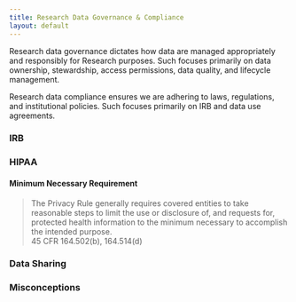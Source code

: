 ```yaml
---
title: Research Data Governance & Compliance
layout: default
---
```


Research data governance dictates how data are managed appropriately and responsibly for Research purposes. Such focuses primarily on data ownership, stewardship, access permissions, data quality, and lifecycle management.

Research data compliance ensures we are adhering to laws, regulations, and institutional policies. Such focuses primarily on IRB and data use agreements. 

### IRB

### HIPAA

#### Minimum Necessary Requirement 
>The Privacy Rule generally requires covered entities to take reasonable steps to limit the use or disclosure of, and requests for, protected health information to the minimum necessary to accomplish the intended purpose.
><br>45 CFR 164.502(b), 164.514(d) 

### Data Sharing

### Misconceptions
